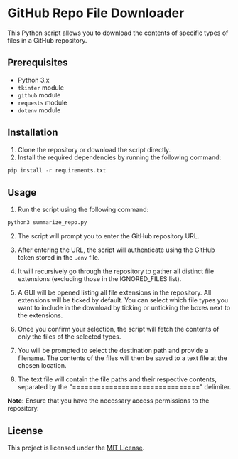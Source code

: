 # GitHub Repo File Downloader

This Python script allows you to download the contents of specific types of files in a GitHub repository.

## Prerequisites

- Python 3.x
- `tkinter` module
- `github` module
- `requests` module
- `dotenv` module

## Installation

1. Clone the repository or download the script directly.
2. Install the required dependencies by running the following command:
```python
pip install -r requirements.txt
```

## Usage

1. Run the script using the following command:
```python
python3 summarize_repo.py
```

2. The script will prompt you to enter the GitHub repository URL.

3. After entering the URL, the script will authenticate using the GitHub token stored in the `.env` file.

4. It will recursively go through the repository to gather all distinct file extensions (excluding those in the IGNORED_FILES list).

5. A GUI will be opened listing all file extensions in the repository. All extensions will be ticked by default. You can select which file types you want to include in the download by ticking or unticking the boxes next to the extensions.

6. Once you confirm your selection, the script will fetch the contents of only the files of the selected types.

7. You will be prompted to select the destination path and provide a filename. The contents of the files will then be saved to a text file at the chosen location.

8. The text file will contain the file paths and their respective contents, separated by the "===============================" delimiter.

**Note:** Ensure that you have the necessary access permissions to the repository.

## License

This project is licensed under the [MIT License](LICENSE).
